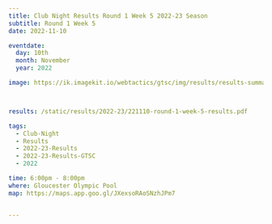 ```yaml
---
title: Club Night Results Round 1 Week 5 2022-23 Season
subtitle: Round 1 Week 5
date: 2022-11-10

eventdate:
  day: 10th
  month: November
  year: 2022

image: https://ik.imagekit.io/webtactics/gtsc/img/results/results-summary-5.jpg



results: /static/results/2022-23/221110-round-1-week-5-results.pdf

tags:
  - Club-Night
  - Results
  - 2022-23-Results
  - 2022-23-Results-GTSC
  - 2022

time: 6:00pm - 8:00pm
where: Gloucester Olympic Pool
map: https://maps.app.goo.gl/JXexsoRAoSNzhJPm7


---
```





